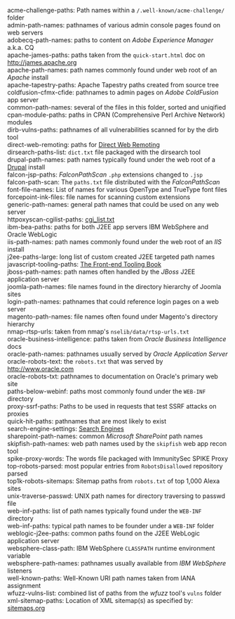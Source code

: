 acme-challenge-paths: Path names within a `/.well-known/acme-challenge/` folder  
admin-path-names: pathnames of various admin console pages found on web servers  
adobecq-path-names: paths to content on _Adobe Experience Manager_ a.k.a. CQ  
apache-james-paths: paths taken from the `quick-start.html` doc on <http://james.apache.org>  
apache-path-names: path names commonly found under web root of an _Apache_ install  
apache-tapestry-paths: Apache Tapestry paths created from source tree  
coldfusion-cfmx-cfide: pathnames to admin pages on _Adobe ColdFusion_ app server  
common-path-names: several of the files in this folder, sorted and uniqified  
cpan-module-paths: paths in CPAN (Comprehensive Perl Archive Network) modules  
dirb-vulns-paths: pathnames of all vulnerabilities scanned for by the dirb tool  
direct-web-remoting: paths for [Direct Web Remoting](http://directwebremoting.org "DWR is Easy AJAX for Java")  
dirsearch-paths-list: `dict.txt` file packaged with the dirsearch tool  
drupal-path-names: path names typically found under the web root of a [Drupal](https://www.drupal.org "Open Source CMS") install  
falcon-jsp-paths: _FalconPathScan_ `.php` extensions changed to `.jsp`  
falcon-path-scan: The `paths.txt` file distributed with the _FalconPathScan_   
font-file-names: List of names for various OpenType and TrueType font files  
forcepoint-ink-files: file names for scanning custom extensions  
generic-path-names: general path names that could be used on any web server  
httpoxyscan-cgilist-paths: [cgi_list.txt](https://github.com/1N3/HTTPoxyScan "HTTPoxyScan")  
ibm-bea-paths: paths for both J2EE app servers IBM WebSphere and Oracle WebLogic  
iis-path-names: path names commonly found under the web root of an _IIS_ install  
j2ee-paths-large: long list of custom created J2EE targeted path names  
javascript-tooling-paths: [The Front-end Tooling Book](http://tooling.github.io/book-of-modern-frontend-tooling)  
jboss-path-names: path names often handled by the _JBoss_ J2EE application server  
joomla-path-names: file names found in the directory hierarchy of Joomla sites  
login-path-names: pathnames that could reference login pages on a web server  
magento-path-names:  file names often found under Magento's directory hierarchy  
nmap-rtsp-urls: taken from nmap's `nselib/data/rtsp-urls.txt`  
oracle-business-intelligence: paths taken from _Oracle Business Intelligence_ docs    
oracle-path-names: pathnames usually served by _Oracle Application Server_  
oracle-robots-text: the `robots.txt` that was served by <http://www.oracle.com>  
oracle-robots-txt: pathnames to documentation on Oracle's primary web site  
paths-below-webinf: paths most commonly found under the `WEB-INF` directory  
proxy-ssrf-paths: Paths to be used in requests that test SSRF attacks on proxies  
quick-hit-paths: pathnames that are most likely to exist  
search-engine-settings: [Search Engines](https://github.com/philc/vimium/wiki/Search-Engines)  
sharepoint-path-names: common _Microsoft SharePoint_ path names  
skipfish-path-names: web path names used by the `skipfish` web app recon tool  
spike-proxy-words: The words file packaged with ImmunitySec SPIKE Proxy  
top-robots-parsed: most popular entries from `RobotsDisallowed` repository parsed  
top1k-robots-sitemaps: Sitemap paths from `robots.txt` of top 1,000 Alexa sites  
unix-traverse-passwd: UNIX path names for directory traversing to passwd file  
web-inf-paths: list of path names typically found under the `WEB-INF` directory  
web-inf-paths: typical path names to be founder under a `WEB-INF` folder  
weblogic-j2ee-paths: common paths found on the J2EE WebLogic application server  
websphere-class-path: IBM WebSphere `CLASSPATH` runtime environment variable   
websphere-path-names: pathnames usually available from _IBM WebSphere_ listeners  
well-known-paths: Well-Known URI path names taken from IANA assignment  
wfuzz-vulns-list: combined list of paths from the _wfuzz_ tool's `vulns` folder  
xml-sitemap-paths: Location of XML sitemap(s) as specified by: [sitemaps.org](https://www.sitemaps.org)  
